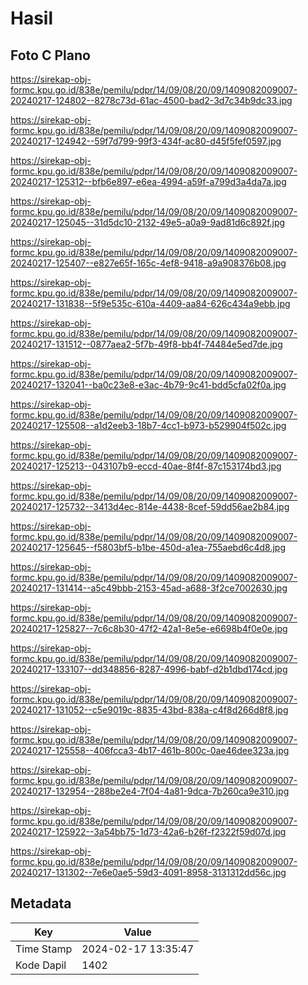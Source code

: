 # Hasil

## Foto C Plano

https://sirekap-obj-formc.kpu.go.id/838e/pemilu/pdpr/14/09/08/20/09/1409082009007-20240217-124802--8278c73d-61ac-4500-bad2-3d7c34b9dc33.jpg

https://sirekap-obj-formc.kpu.go.id/838e/pemilu/pdpr/14/09/08/20/09/1409082009007-20240217-124942--59f7d799-99f3-434f-ac80-d45f5fef0597.jpg

https://sirekap-obj-formc.kpu.go.id/838e/pemilu/pdpr/14/09/08/20/09/1409082009007-20240217-125312--bfb6e897-e6ea-4994-a59f-a799d3a4da7a.jpg

https://sirekap-obj-formc.kpu.go.id/838e/pemilu/pdpr/14/09/08/20/09/1409082009007-20240217-125045--31d5dc10-2132-49e5-a0a9-9ad81d6c892f.jpg

https://sirekap-obj-formc.kpu.go.id/838e/pemilu/pdpr/14/09/08/20/09/1409082009007-20240217-125407--e827e65f-165c-4ef8-9418-a9a908376b08.jpg

https://sirekap-obj-formc.kpu.go.id/838e/pemilu/pdpr/14/09/08/20/09/1409082009007-20240217-131838--5f9e535c-610a-4409-aa84-626c434a9ebb.jpg

https://sirekap-obj-formc.kpu.go.id/838e/pemilu/pdpr/14/09/08/20/09/1409082009007-20240217-131512--0877aea2-5f7b-49f8-bb4f-74484e5ed7de.jpg

https://sirekap-obj-formc.kpu.go.id/838e/pemilu/pdpr/14/09/08/20/09/1409082009007-20240217-132041--ba0c23e8-e3ac-4b79-9c41-bdd5cfa02f0a.jpg

https://sirekap-obj-formc.kpu.go.id/838e/pemilu/pdpr/14/09/08/20/09/1409082009007-20240217-125508--a1d2eeb3-18b7-4cc1-b973-b529904f502c.jpg

https://sirekap-obj-formc.kpu.go.id/838e/pemilu/pdpr/14/09/08/20/09/1409082009007-20240217-125213--043107b9-eccd-40ae-8f4f-87c153174bd3.jpg

https://sirekap-obj-formc.kpu.go.id/838e/pemilu/pdpr/14/09/08/20/09/1409082009007-20240217-125732--3413d4ec-814e-4438-8cef-59dd56ae2b84.jpg

https://sirekap-obj-formc.kpu.go.id/838e/pemilu/pdpr/14/09/08/20/09/1409082009007-20240217-125645--f5803bf5-b1be-450d-a1ea-755aebd6c4d8.jpg

https://sirekap-obj-formc.kpu.go.id/838e/pemilu/pdpr/14/09/08/20/09/1409082009007-20240217-131414--a5c49bbb-2153-45ad-a688-3f2ce7002630.jpg

https://sirekap-obj-formc.kpu.go.id/838e/pemilu/pdpr/14/09/08/20/09/1409082009007-20240217-125827--7c6c8b30-47f2-42a1-8e5e-e6698b4f0e0e.jpg

https://sirekap-obj-formc.kpu.go.id/838e/pemilu/pdpr/14/09/08/20/09/1409082009007-20240217-133107--dd348856-8287-4996-babf-d2b1dbd174cd.jpg

https://sirekap-obj-formc.kpu.go.id/838e/pemilu/pdpr/14/09/08/20/09/1409082009007-20240217-131052--c5e9019c-8835-43bd-838a-c4f8d266d8f8.jpg

https://sirekap-obj-formc.kpu.go.id/838e/pemilu/pdpr/14/09/08/20/09/1409082009007-20240217-125558--406fcca3-4b17-461b-800c-0ae46dee323a.jpg

https://sirekap-obj-formc.kpu.go.id/838e/pemilu/pdpr/14/09/08/20/09/1409082009007-20240217-132954--288be2e4-7f04-4a81-9dca-7b260ca9e310.jpg

https://sirekap-obj-formc.kpu.go.id/838e/pemilu/pdpr/14/09/08/20/09/1409082009007-20240217-125922--3a54bb75-1d73-42a6-b26f-f2322f59d07d.jpg

https://sirekap-obj-formc.kpu.go.id/838e/pemilu/pdpr/14/09/08/20/09/1409082009007-20240217-131302--7e6e0ae5-59d3-4091-8958-3131312dd56c.jpg


## Metadata

| Key        | Value               |
| ---------- | ------------------- |
| Time Stamp | 2024-02-17 13:35:47 |
| Kode Dapil | 1402                |



